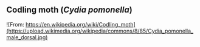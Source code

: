 ## Codling moth (*Cydia pomonella*)
![From: https://en.wikipedia.org/wiki/Codling_moth](https://upload.wikimedia.org/wikipedia/commons/8/85/Cydia_pomonella_male_dorsal.jpg)


<!--stackedit_data:
eyJoaXN0b3J5IjpbNTQ1MDI5MzgyLDEzNDQ0MjU1NzcsMTcxOD
EzODM4MCwtODQxMTQzNjkwLDExMTQzMzc0MTQsMjI1MTYyMzQw
LDUxMDQ2ODMzMiwzOTQyNTc0NTldfQ==
-->